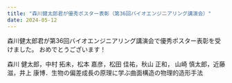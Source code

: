 ```yaml
---
title: "森川健太郎君が優秀ポスター表彰（第36回バイオエンジニアリング講演会）"
date: 2024-05-12
---
```


森川健太郎君が第36回バイオエンジニアリング講演会で優秀ポスター表彰を受けました。
おめでとうございます！

森川 健太郎，中村 拓未，松本 嘉彦，松田 佳祐，秋山 正和， 山崎 慎太郎，近藤 滋，井上 康博．生物の偏差成長の原理に学ぶ曲面構造の物理的造形手法
